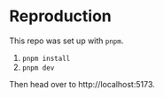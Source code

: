 # Reproduction

This repo was set up with `pnpm`.

1. `pnpm install`
2. `pnpm dev`

Then head over to http://localhost:5173.
